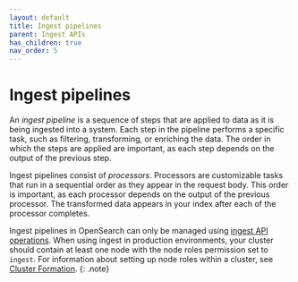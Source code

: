 ```yaml
---
layout: default
title: Ingest pipelines
parent: Ingest APIs
has_children: true
nav_order: 5
---
```


# Ingest pipelines

An _ingest pipeline_ is a sequence of steps that are applied to data as it is being ingested into a system. Each step in the pipeline performs a specific task, such as filtering, transforming, or enriching the data. The order in which the steps are applied are important, as each step depends on the output of the previous step. 

Ingest pipelines consist of _processors_. Processors are customizable tasks that run in a sequential order as they appear in the request body. This order is important, as each processor depends on the output of the previous processor. The transformed data appears in your index after each of the processor completes.

Ingest pipelines in OpenSearch can only be managed using [ingest API operations]({{site.url}}{{site.baseurl}}/api-reference/ingest-apis/index/). When using ingest in production environments, your cluster should contain at least one node with the node roles permission set to `ingest`. For information about setting up node roles within a cluster, see [Cluster Formation]({{site.url}}{{site.baseurl}}/opensearch/cluster/).
{: .note}




